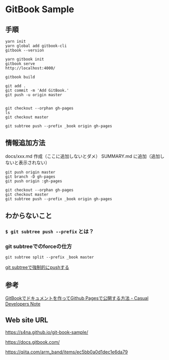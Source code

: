 # GitBook Sample

## 手順

```
yarn init
yarn global add gitbook-cli
gitbook --version

yarn gitbook init
gitbook serve
http://localhost:4000/

gitbook build

git add .
git commit -m 'Add GitBook.'
git push -u origin master


git checkout --orphan gh-pages
ls
git checkout master

git subtree push --prefix _book origin gh-pages
```

## 情報追加方法

docs/xxx.md 作成（ここに追加しないとダメ）
SUMMARY.md に追加（追加しないと表示されない）

```
git push origin master
git branch -D gh-pages 
git push origin :gh-pages

git checkout --orphan gh-pages
git checkout master
git subtree push --prefix _book origin gh-pages
```

## わからないこと

### `$ git subtree push --prefix` とは？

### git subtreeでのforceの仕方

`git subtree split --prefix _book master`

[git subtreeで強制的にpushする](https://blog.tk84.net/yKFr/)

## 参考

[GitBookでドキュメントを作ってGithub Pagesで公開する方法 - Casual Developers Note](https://casualdevelopers.com/tech-tips/how-to-publish-gitbook-documents-with-github-pages/)

## Web site URL

https://s4na.github.io/git-book-sample/



https://docs.gitbook.com/

https://qiita.com/arm_band/items/ec5bb0a0d1dec1e6da79
